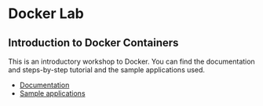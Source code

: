 Docker Lab
==========

Introduction to Docker Containers
----------------------------------


This is an introductory workshop to Docker. You can find the documentation and steps-by-step tutorial and the sample applications used.

- [Documentation](/docs/readme.md)
- [Sample applications](/apps)